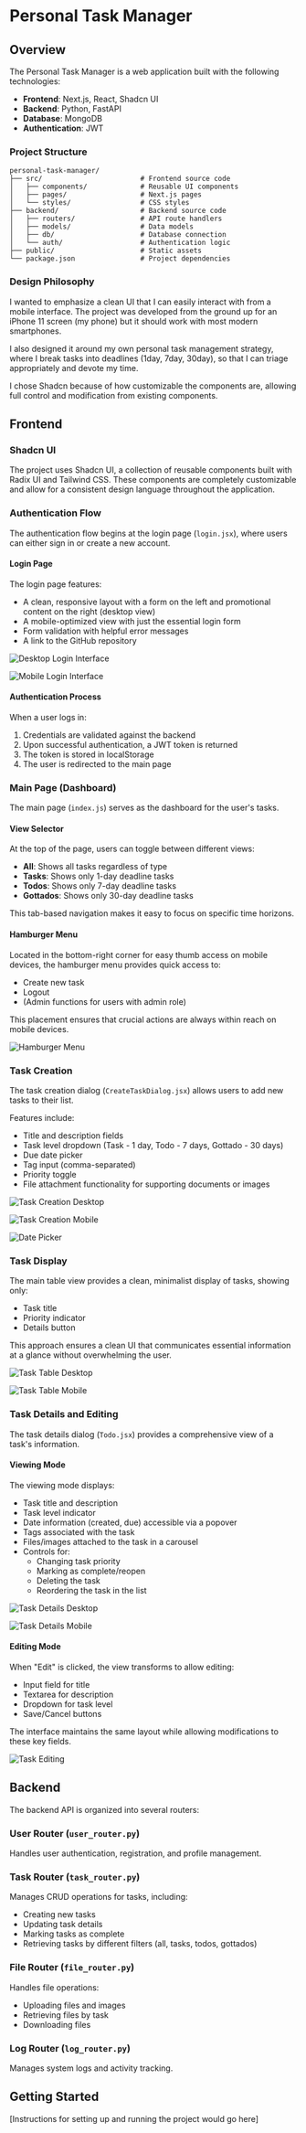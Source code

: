 # Personal Task Manager

## Overview

The Personal Task Manager is a web application built with the following technologies:

-   **Frontend**: Next.js, React, Shadcn UI
-   **Backend**: Python, FastAPI
-   **Database**: MongoDB
-   **Authentication**: JWT

### Project Structure

```
personal-task-manager/
├── src/                        # Frontend source code
│   ├── components/             # Reusable UI components
│   ├── pages/                  # Next.js pages
│   └── styles/                 # CSS styles
├── backend/                    # Backend source code
│   ├── routers/                # API route handlers
│   ├── models/                 # Data models
│   ├── db/                     # Database connection
│   └── auth/                   # Authentication logic
├── public/                     # Static assets
└── package.json                # Project dependencies
```

### Design Philosophy

I wanted to emphasize a clean UI that I can easily interact with from a mobile interface. The project was developed from the ground up for an iPhone 11 screen (my phone) but it should work with most modern smartphones.

I also designed it around my own personal task management strategy, where I break tasks into deadlines (1day, 7day, 30day), so that I can triage appropriately and devote my time.

I chose Shadcn because of how customizable the components are, allowing full control and modification from existing components.

## Frontend

### Shadcn UI

The project uses Shadcn UI, a collection of reusable components built with Radix UI and Tailwind CSS. These components are completely customizable and allow for a consistent design language throughout the application.

### Authentication Flow

The authentication flow begins at the login page (`login.jsx`), where users can either sign in or create a new account.

#### Login Page

The login page features:

-   A clean, responsive layout with a form on the left and promotional content on the right (desktop view)
-   A mobile-optimized view with just the essential login form
-   Form validation with helpful error messages
-   A link to the GitHub repository

![Desktop Login Interface](personal-task-manager/images/desktop-login.png)

![Mobile Login Interface](personal-task-manager/images/mobile-login.png)

#### Authentication Process

When a user logs in:

1. Credentials are validated against the backend
2. Upon successful authentication, a JWT token is returned
3. The token is stored in localStorage
4. The user is redirected to the main page

### Main Page (Dashboard)

The main page (`index.js`) serves as the dashboard for the user's tasks.

#### View Selector

At the top of the page, users can toggle between different views:

-   **All**: Shows all tasks regardless of type
-   **Tasks**: Shows only 1-day deadline tasks
-   **Todos**: Shows only 7-day deadline tasks
-   **Gottados**: Shows only 30-day deadline tasks

This tab-based navigation makes it easy to focus on specific time horizons.

#### Hamburger Menu

Located in the bottom-right corner for easy thumb access on mobile devices, the hamburger menu provides quick access to:

-   Create new task
-   Logout
-   (Admin functions for users with admin role)

This placement ensures that crucial actions are always within reach on mobile devices.

![Hamburger Menu](personal-task-manager/images/hamburger-menu.PNG)

### Task Creation

The task creation dialog (`CreateTaskDialog.jsx`) allows users to add new tasks to their list.

Features include:

-   Title and description fields
-   Task level dropdown (Task - 1 day, Todo - 7 days, Gottado - 30 days)
-   Due date picker
-   Tag input (comma-separated)
-   Priority toggle
-   File attachment functionality for supporting documents or images

![Task Creation Desktop](personal-task-manager/images/create-task-desktop.png)

![Task Creation Mobile](personal-task-manager/images/create-task-mobile.png)

![Date Picker](personal-task-manager/images/date-picker.png)

### Task Display

The main table view provides a clean, minimalist display of tasks, showing only:

-   Task title
-   Priority indicator
-   Details button

This approach ensures a clean UI that communicates essential information at a glance without overwhelming the user.

![Task Table Desktop](personal-task-manager/images/table-desktop.png)

![Task Table Mobile](personal-task-manager/images/table-mobile.png)

### Task Details and Editing

The task details dialog (`Todo.jsx`) provides a comprehensive view of a task's information.

#### Viewing Mode

The viewing mode displays:

-   Task title and description
-   Task level indicator
-   Date information (created, due) accessible via a popover
-   Tags associated with the task
-   Files/images attached to the task in a carousel
-   Controls for:
    -   Changing task priority
    -   Marking as complete/reopen
    -   Deleting the task
    -   Reordering the task in the list

![Task Details Desktop](personal-task-manager/images/details-desktop.png)

![Task Details Mobile](personal-task-manager/images/details-mobile.png)

#### Editing Mode

When "Edit" is clicked, the view transforms to allow editing:

-   Input field for title
-   Textarea for description
-   Dropdown for task level
-   Save/Cancel buttons

The interface maintains the same layout while allowing modifications to these key fields.

![Task Editing](personal-task-manager/images/task-edit.png)

## Backend

The backend API is organized into several routers:

### User Router (`user_router.py`)

Handles user authentication, registration, and profile management.

### Task Router (`task_router.py`)

Manages CRUD operations for tasks, including:

-   Creating new tasks
-   Updating task details
-   Marking tasks as complete
-   Retrieving tasks by different filters (all, tasks, todos, gottados)

### File Router (`file_router.py`)

Handles file operations:

-   Uploading files and images
-   Retrieving files by task
-   Downloading files

### Log Router (`log_router.py`)

Manages system logs and activity tracking.

## Getting Started

[Instructions for setting up and running the project would go here]
